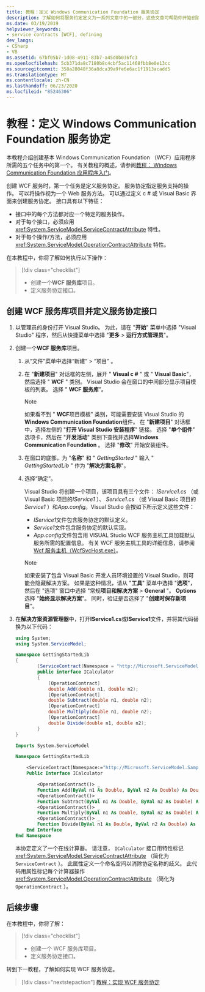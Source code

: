 ```yaml
---
title: 教程：定义 Windows Communication Foundation 服务协定
description: 了解如何将服务约定定义为一系列文章中的一部分，这些文章可帮助你开始创建 WCF 应用程序。
ms.date: 03/19/2019
helpviewer_keywords:
- service contracts [WCF], defining
dev_langs:
- CSharp
- VB
ms.assetid: 67bf05b7-1d08-4911-83b7-a45d0b036fc3
ms.openlocfilehash: 5cb371da8c7180b8c4cbf5ac11468fbb8e0e13cc
ms.sourcegitcommit: 358a28048f36a8dca39a9fe6e6ac1f1913acadd5
ms.translationtype: MT
ms.contentlocale: zh-CN
ms.lasthandoff: 06/23/2020
ms.locfileid: "85246306"
---
```

# <a name="tutorial-define-a-windows-communication-foundation-service-contract"></a>教程：定义 Windows Communication Foundation 服务协定

本教程介绍创建基本 Windows Communication Foundation （WCF）应用程序所需的五个任务中的第一个。 有关教程的概述，请参阅[教程： Windows Communication Foundation 应用程序入门](getting-started-tutorial.md)。

创建 WCF 服务时，第一个任务是定义服务协定。 服务协定指定服务支持的操作。 可以将操作视为一个 Web 服务方法。 可以通过定义 c # 或 Visual Basic 界面来创建服务协定。 接口具有以下特征：

- 接口中的每个方法都对应一个特定的服务操作。
- 对于每个接口，必须应用 <xref:System.ServiceModel.ServiceContractAttribute> 特性。
- 对于每个操作/方法，必须应用 <xref:System.ServiceModel.OperationContractAttribute> 特性。

在本教程中，你将了解如何执行以下操作：
> [!div class="checklist"]
>
> - 创建一个**WCF 服务库**项目。
> - 定义服务协定接口。

## <a name="create-a-wcf-service-library-project-and-define-a-service-contract-interface"></a>创建 WCF 服务库项目并定义服务协定接口

1. 以管理员的身份打开 Visual Studio。 为此，请在 "**开始**" 菜单中选择 "Visual Studio" 程序，然后从快捷菜单中选择 "**更多**  >  **运行方式管理员**"。

2. 创建一个**WCF 服务库**项目。

   1. 从“文件”菜单中选择“新建” > “项目”  。

   2. 在 "**新建项目**" 对话框的左侧，展开 " **Visual c #** " 或 " **Visual Basic**"，然后选择 " **WCF** " 类别。 Visual Studio 会在窗口的中间部分显示项目模板的列表。 选择 " **WCF 服务库**"。

      > [!NOTE]
      > 如果看不到 " **WCF**项目模板" 类别，可能需要安装 Visual Studio 的**Windows Communication Foundation**组件。 在 "**新建项目**" 对话框中，选择左侧的 "**打开 Visual Studio 安装程序**" 链接。 选择 "**单个组件**" 选项卡，然后在 "**开发活动**" 类别下查找并选择**Windows Communication Foundation** 。 选择 "**修改**" 开始安装组件。

   3. 在窗口的底部，为 "**名称**" 和 " *GettingStarted* " 输入 " *GettingStartedLib* " 作为 "**解决方案名称**"。

   4. 选择“确定”。

      Visual Studio 将创建一个项目，该项目具有三个文件： *IService1.cs* （或 Visual Basic 项目的*IService1* ）、 *Service1.cs* （或 Visual Basic 项目的*Service1* ）和*App.config*。Visual Studio 会按如下所示定义这些文件：
      - *IService1*文件包含服务协定的默认定义。
      - *Service1*文件包含服务协定的默认实现。
      - *App.config*文件包含用 VISUAL Studio WCF 服务主机工具加载默认服务所需的配置信息。 有关 WCF 服务主机工具的详细信息，请参阅[Wcf 服务主机（WcfSvcHost.exe）](wcf-service-host-wcfsvchost-exe.md)。

      > [!NOTE]
      > 如果安装了包含 Visual Basic 开发人员环境设置的 Visual Studio，则可能会隐藏解决方案。 如果是这种情况，请从 "**工具**" 菜单中选择 "**选项**"，然后在 "选项" 窗口中选择 "常规**项目和解决方案**  >  **General** "。 **Options** 选择 "**始终显示解决方案**"。 同时，验证是否选择了 "**创建时保存新项目**"。

3. 在**解决方案资源管理器**中，打开**IService1.cs**或**IService1**文件，并将其代码替换为以下代码：

    ```csharp
    using System;
    using System.ServiceModel;

    namespace GettingStartedLib
    {
            [ServiceContract(Namespace = "http://Microsoft.ServiceModel.Samples")]
            public interface ICalculator
            {
                [OperationContract]
                double Add(double n1, double n2);
                [OperationContract]
                double Subtract(double n1, double n2);
                [OperationContract]
                double Multiply(double n1, double n2);
                [OperationContract]
                double Divide(double n1, double n2);
            }
    }
    ```

    ```vb
    Imports System.ServiceModel

    Namespace GettingStartedLib

        <ServiceContract(Namespace:="http://Microsoft.ServiceModel.Samples")> _
        Public Interface ICalculator

            <OperationContract()> _
            Function Add(ByVal n1 As Double, ByVal n2 As Double) As Double
            <OperationContract()> _
            Function Subtract(ByVal n1 As Double, ByVal n2 As Double) As Double
            <OperationContract()> _
            Function Multiply(ByVal n1 As Double, ByVal n2 As Double) As Double
            <OperationContract()> _
            Function Divide(ByVal n1 As Double, ByVal n2 As Double) As Double
        End Interface
    End Namespace
    ```

     本协定定义了一个在线计算器。 请注意， `ICalculator` 接口用特性标记 <xref:System.ServiceModel.ServiceContractAttribute> （简化为 `ServiceContract` ）。 此属性定义一个命名空间以消除协定名称的歧义。 此代码用属性标记每个计算器操作 <xref:System.ServiceModel.OperationContractAttribute> （简化为 `OperationContract` ）。

## <a name="next-steps"></a>后续步骤

在本教程中，你将了解：
> [!div class="checklist"]
>
> - 创建一个 WCF 服务库项目。
> - 定义服务协定接口。

转到下一教程，了解如何实现 WCF 服务协定。

> [!div class="nextstepaction"]
> [教程：实现 WCF 服务协定](how-to-implement-a-wcf-contract.md)
